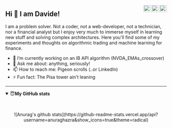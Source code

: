 <a href="https://davidpasini.github.io/"><img align="right" alt="Davide's GitHub" width="22px" src="https://cdn.jsdelivr.net/npm/simple-icons@v3/icons/github.svg" style="max-width:100%;"></a><a href="https://www.linkedin.com/in/davidepasini/"><img align="right" alt="Davide's Linkdein" width="22px" src="https://cdn.jsdelivr.net/npm/simple-icons@v3/icons/linkedin.svg" style="max-width:100%;"></a><a href="https://www.instagram.com/davidpasini/"><img align="right" alt="Davide's's Insta" width="22px" src="https://cdn.jsdelivr.net/npm/simple-icons@v3/icons/instagram.svg" style="max-width:100%;"></a>
## Hi 👋 I am Davide!

I am a problem solver. Not a coder, not a web-developer, not a technician, nor a financial analyst but I enjoy very much to immerse myself in learning new stuff and solving complex architectures. Here you'll find some of my experiments and thoughts on algorithmic trading and machine learning for finance.

- 🔭 I’m currently working on an IB API algorithm (NVDA_EMAs_crossover)
- 💬 Ask me about: anything, seriously!
- 📫 How to reach me: Pigeon scrolls (..or LinkedIn)
- ⚡ Fun fact: The Pisa tower ain't leaning

---
<details open>
  <br>
  <summary><g-emoji class="g-emoji" alias="innocent" fallback-src="https://github.githubassets.com/images/icons/emoji/unicode/1f607.png">😇</g-emoji><b>My GitHub stats</b></summary>
  <br>
  <p align="center">![Anurag's github stats](https://github-readme-stats.vercel.app/api?username=anuraghazra&show_icons=true&theme=radical)</p>
</details>
